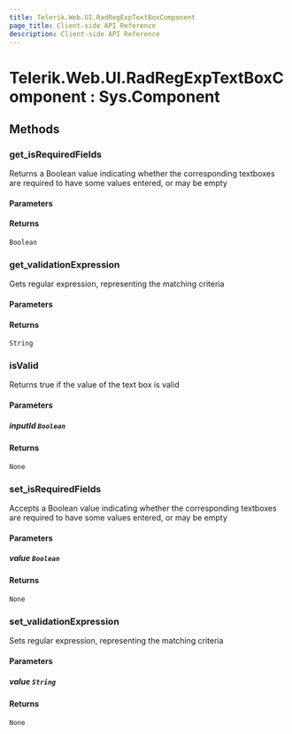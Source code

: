 ```yaml
---
title: Telerik.Web.UI.RadRegExpTextBoxComponent
page_title: Client-side API Reference
description: Client-side API Reference
---
```


# Telerik.Web.UI.RadRegExpTextBoxComponent : Sys.Component 

## Methods

###  get_isRequiredFields

Returns a Boolean value indicating whether the corresponding textboxes are required to have some values entered, or may be empty

#### Parameters

#### Returns

`Boolean` 

###  get_validationExpression

Gets regular expression, representing the matching criteria

#### Parameters

#### Returns

`String` 

###  isValid

Returns true if the value of the text box is valid

#### Parameters

##### inputId `Boolean`

#### Returns

`None` 

###  set_isRequiredFields

Accepts a Boolean value indicating whether the corresponding textboxes are required to have some values entered, or may be empty

#### Parameters

##### value `Boolean`

#### Returns

`None` 

###  set_validationExpression

Sets regular expression, representing the matching criteria

#### Parameters

##### value `String`

#### Returns

`None` 


